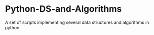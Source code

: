 # Python-DS-and-Algorithms
A set of scripts implementing several data structures and algorithms in python
